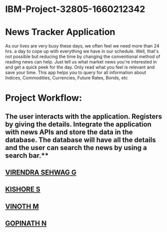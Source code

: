 # IBM-Project-32805-1660212342
# News Tracker Application

 As our lives are very busy these days, we often feel we need more than 24 hrs. a day to cope up with everything we have in our schedule. Well, that's not possible but reducing the time by changing the conventional method of reading news can help. Just tell us what market news you're interested in and get a quick peek for the day. Only read what you feel is relevant and save your time. This app helps you to query for all information about Indices, Commodities, Currencies, Future Rates, Bonds, etc

# Project Workflow:

 The user interacts with the application.
 Registers by giving the details.
 Integrate the application with news APIs and store the data in the database.
 The database will have all the details and the user can search the news by using a search bar.**
---
## [VIRENDRA SEHWAG G](https://github.com/IBM-EPBL/IBM-Project-32805-1660212342/tree/main/Assignments/Team%20Leader%20-Virendra%20Sehwag%20G)
## [KISHORE S](https://github.com/IBM-EPBL/IBM-Project-32805-1660212342/tree/main/Assignments/Team%20Member%20-%20Kishore%20S)
## [VINOTH M](https://github.com/IBM-EPBL/IBM-Project-32805-1660212342/tree/main/Assignments/Team%20Member%20-%20Vinoth%20M)
## [GOPINATH N](https://github.com/IBM-EPBL/IBM-Project-32805-1660212342/tree/main/Assignments/Team%20Member%20-%20Gopinath%20N)
